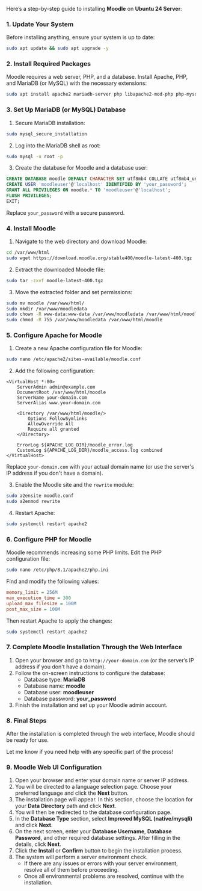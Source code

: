 Here’s a step-by-step guide to installing **Moodle** on **Ubuntu 24 Server**:

### 1. **Update Your System**

Before installing anything, ensure your system is up to date:

```bash
sudo apt update && sudo apt upgrade -y
```

### 2. **Install Required Packages**

Moodle requires a web server, PHP, and a database. Install Apache, PHP, and MariaDB (or MySQL) with the necessary extensions:

```bash
sudo apt install apache2 mariadb-server php libapache2-mod-php php-mysql php-xml php-zip php-gd php-intl php-curl php-xmlrpc php-soap php-mbstring php-json -y
```

### 3. **Set Up MariaDB (or MySQL) Database**

1. Secure MariaDB installation:

```bash
sudo mysql_secure_installation
```

2. Log into the MariaDB shell as root:

```bash
sudo mysql -u root -p
```

3. Create the database for Moodle and a database user:

```sql
CREATE DATABASE moodle DEFAULT CHARACTER SET utf8mb4 COLLATE utf8mb4_unicode_ci;
CREATE USER 'moodleuser'@'localhost' IDENTIFIED BY 'your_password';
GRANT ALL PRIVILEGES ON moodle.* TO 'moodleuser'@'localhost';
FLUSH PRIVILEGES;
EXIT;
```

Replace `your_password` with a secure password.

### 4. **Install Moodle**

1. Navigate to the web directory and download Moodle:

```bash
cd /var/www/html
sudo wget https://download.moodle.org/stable400/moodle-latest-400.tgz
```

2. Extract the downloaded Moodle file:

```bash
sudo tar -zxvf moodle-latest-400.tgz
```

3. Move the extracted folder and set permissions:

```bash
sudo mv moodle /var/www/html/
sudo mkdir /var/www/moodledata
sudo chown -R www-data:www-data /var/www/moodledata /var/www/html/moodle
sudo chmod -R 755 /var/www/moodledata /var/www/html/moodle
```

### 5. **Configure Apache for Moodle**

1. Create a new Apache configuration file for Moodle:

```bash
sudo nano /etc/apache2/sites-available/moodle.conf
```

2. Add the following configuration:

```plaintext
<VirtualHost *:80>
    ServerAdmin admin@example.com
    DocumentRoot /var/www/html/moodle
    ServerName your-domain.com
    ServerAlias www.your-domain.com

    <Directory /var/www/html/moodle/>
        Options FollowSymlinks
        AllowOverride All
        Require all granted
    </Directory>

    ErrorLog ${APACHE_LOG_DIR}/moodle_error.log
    CustomLog ${APACHE_LOG_DIR}/moodle_access.log combined
</VirtualHost>
```

Replace `your-domain.com` with your actual domain name (or use the server's IP address if you don't have a domain).

3. Enable the Moodle site and the `rewrite` module:

```bash
sudo a2ensite moodle.conf
sudo a2enmod rewrite
```

4. Restart Apache:

```bash
sudo systemctl restart apache2
```

### 6. **Configure PHP for Moodle**

Moodle recommends increasing some PHP limits. Edit the PHP configuration file:

```bash
sudo nano /etc/php/8.1/apache2/php.ini
```

Find and modify the following values:

```ini
memory_limit = 256M
max_execution_time = 300
upload_max_filesize = 100M
post_max_size = 100M
```

Then restart Apache to apply the changes:

```bash
sudo systemctl restart apache2
```

### 7. **Complete Moodle Installation Through the Web Interface**

1. Open your browser and go to `http://your-domain.com` (or the server’s IP address if you don't have a domain).
2. Follow the on-screen instructions to configure the database:
   - Database type: **MariaDB**
   - Database name: **moodle**
   - Database user: **moodleuser**
   - Database password: **your_password**
3. Finish the installation and set up your Moodle admin account.

### 8. **Final Steps**

After the installation is completed through the web interface, Moodle should be ready for use.

Let me know if you need help with any specific part of the process!




### 9. **Moodle Web UI Configuration**

1. Open your browser and enter your domain name or server IP address.
2. You will be directed to a language selection page. Choose your preferred language and click the **Next** button.
3. The installation page will appear. In this section, choose the location for your **Data Directory** path and click **Next**.
4. You will then be redirected to the database configuration page.
5. In the **Database Type** section, select **Improved MySQL (native/mysqli)** and click **Next**.
6. On the next screen, enter your **Database Username**, **Database Password**, and other required database settings. After filling in the details, click **Next**.
7. Click the **Install** or **Confirm** button to begin the installation process.
8. The system will perform a server environment check. 
   - If there are any issues or errors with your server environment, resolve all of them before proceeding.
   - Once all environmental problems are resolved, continue with the installation.


 

